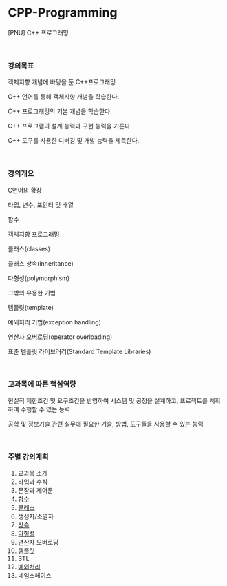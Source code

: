 # CPP-Programming
[PNU] C++ 프로그래밍

</br>

### 강의목표

객체지향 개념에 바탕을 둔 C++프로그래밍

C++ 언어를 통해 객체지향 개념을 학습한다. 

C++ 프로그래밍의 기본 개념을 학습한다. 

C++ 프로그램의 설계 능력과 구현 능력을 기른다. 

C++ 도구를 사용한 디버깅 및 개발 능력을 체득한다. 

</br>

### 강의개요

C언어의 확장

타입, 변수, 포인터 및 배열

함수

객체지향 프로그래밍

클래스(classes)

클래스 상속(inheritance)

다형성(polymorphism)

그밖의 유용한 기법

템플릿(template)

예외처리 기법(exception handling)

연산자 오버로딩(operator overloading)

표준 템플릿 라이브러리(Standard Template Libraries)

</br>

### 교과목에 따른 핵심역량

현실적 제한조건 및 요구조건을 반영하여 시스템 및 공정을 설계하고, 프로젝트를 계획하여 수행할 수 있는 능력

공학 및 정보기술 관련 실무에 필요한 기술, 방법, 도구들을 사용할 수 있는 능력

</br>

### 주별 강의계획
1. 교과목 소개
2. 타입과 수식
3. 문장과 제어문
4. [함수](https://github.com/plumwiserim/CPP-Programming/blob/master/05_function.md)
5. [클래스](https://github.com/plumwiserim/CPP-Programming/tree/master/class)
6. 생성자/소멸자
7. [상속](https://github.com/plumwiserim/CPP-Programming/blob/master/10_inheritance.md)
9. [다형성](https://github.com/plumwiserim/CPP-Programming/blob/master/11_polymorphism.md)
10. 연산자 오버로딩
11. [템플릿](https://github.com/plumwiserim/CPP-Programming/blob/master/13_template_class.md)
12. STL
13. [예외처리](https://github.com/plumwiserim/CPP-Programming/blob/master/14_exception_handling.md)
14. 네임스페이스
